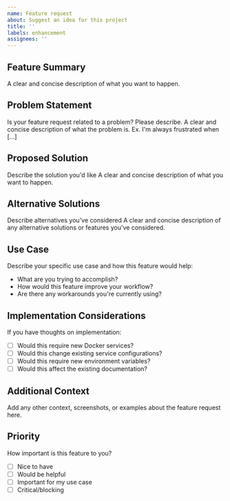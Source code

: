 ```yaml
---
name: Feature request
about: Suggest an idea for this project
title: ''
labels: enhancement
assignees: ''
---
```


## Feature Summary

A clear and concise description of what you want to happen.

## Problem Statement

Is your feature request related to a problem? Please describe.
A clear and concise description of what the problem is. Ex. I'm always frustrated when [...]

## Proposed Solution

Describe the solution you'd like
A clear and concise description of what you want to happen.

## Alternative Solutions

Describe alternatives you've considered
A clear and concise description of any alternative solutions or features you've considered.

## Use Case

Describe your specific use case and how this feature would help:
- What are you trying to accomplish?
- How would this feature improve your workflow?
- Are there any workarounds you're currently using?

## Implementation Considerations

If you have thoughts on implementation:
- [ ] Would this require new Docker services?
- [ ] Would this change existing service configurations?
- [ ] Would this require new environment variables?
- [ ] Would this affect the existing documentation?

## Additional Context

Add any other context, screenshots, or examples about the feature request here.

## Priority

How important is this feature to you?
- [ ] Nice to have
- [ ] Would be helpful
- [ ] Important for my use case
- [ ] Critical/blocking